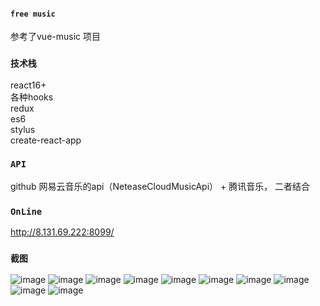 #### `free music`
参考了vue-music 项目

### `技术栈`

react16+<br/>
各种hooks<br/>
redux<br/>
es6<br/>
stylus<br/>
create-react-app
### `API`
github 网易云音乐的api（NeteaseCloudMusicApi） + 腾讯音乐， 二者结合
### `OnLine`
<http://8.131.69.222:8099/>
### `截图`

![image](https://github.com/LuckyZhangWeiwei/free-music/blob/master/screendumps/%E6%8D%95%E8%8E%B7.PNG)
![image](https://github.com/LuckyZhangWeiwei/free-music/blob/master/screendumps/%E6%8D%95%E8%8E%B72.PNG)
![image](https://github.com/LuckyZhangWeiwei/free-music/blob/master/screendumps/%E6%8D%95%E8%8E%B73.PNG)
![image](https://github.com/LuckyZhangWeiwei/free-music/blob/master/screendumps/%E6%8D%95%E8%8E%B74.PNG)
![image](https://github.com/LuckyZhangWeiwei/free-music/blob/master/screendumps/%E6%8D%95%E8%8E%B75.PNG)
![image](https://github.com/LuckyZhangWeiwei/free-music/blob/master/screendumps/%E6%8D%95%E8%8E%B76.PNG)
![image](https://github.com/LuckyZhangWeiwei/free-music/blob/master/screendumps/%E6%8D%95%E8%8E%B77.PNG)
![image](https://github.com/LuckyZhangWeiwei/free-music/blob/master/screendumps/%E6%8D%95%E8%8E%B78.PNG)
![image](https://github.com/LuckyZhangWeiwei/free-music/blob/master/screendumps/%E6%8D%95%E8%8E%B79.PNG)
![image](https://github.com/LuckyZhangWeiwei/free-music/blob/master/screendumps/%E6%8D%95%E8%8E%B710.PNG)
